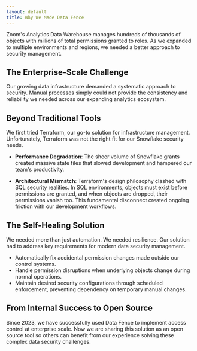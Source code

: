 ```yaml
---
layout: default
title: Why We Made Data Fence
---
```

Zoom's Analytics Data Warehouse manages hundreds of thousands of objects with millions of
total permissions granted to roles. As we expanded to multiple environments and regions, we needed a better
approach to security management.

## The Enterprise-Scale Challenge

Our growing data infrastructure demanded a systematic approach to security. Manual processes
simply could not provide the consistency and reliability we needed across our expanding
analytics ecosystem.

## Beyond Traditional Tools

We first tried Terraform, our go-to solution for infrastructure management. Unfortunately,
Terraform was not the right fit for our Snowflake security needs.

* **Performance Degradation**: The sheer volume of Snowflake grants created massive state files
  that slowed development and hampered our team's productivity.

* **Architectural Mismatch**: Terraform's design philosophy clashed with SQL security realities.
  In SQL environments, objects must exist before permissions are granted, and when objects are
  dropped, their permissions vanish too. This fundamental disconnect created ongoing friction
  with our development workflows.

## The Self-Healing Solution

We needed more than just automation. We needed resilience. Our solution had to address key
requirements for modern data security management.

* Automatically fix accidental permission changes made outside our control systems.
* Handle permission disruptions when underlying objects change during normal operations.
* Maintain desired security configurations through scheduled enforcement, preventing
  dependency on temporary manual changes.

## From Internal Success to Open Source

Since 2023, we have successfully used Data Fence to implement access control at enterprise
scale. Now we are sharing this solution as an open source tool so others can benefit from our
experience solving these complex data security challenges.
